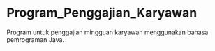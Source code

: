 # Program_Penggajian_Karyawan
Program untuk penggajian mingguan karyawan menggunakan bahasa pemrograman Java.
